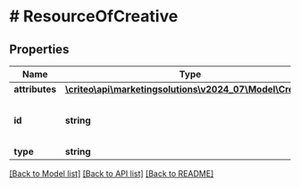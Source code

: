 # # ResourceOfCreative

## Properties

Name | Type | Description | Notes
------------ | ------------- | ------------- | -------------
**attributes** | [**\criteo\api\marketingsolutions\v2024_07\Model\Creative**](Creative.md) |  | [optional]
**id** | **string** | Unique identifier of this resource. | [optional]
**type** | **string** |  | [optional]

[[Back to Model list]](../../README.md#models) [[Back to API list]](../../README.md#endpoints) [[Back to README]](../../README.md)
